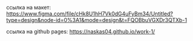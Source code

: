 ссылка на макет: https://www.figma.com/file/cHk8U1hH7Vk0dG4uFyBm34/Untitled?type=design&node-id=0%3A1&mode=design&t=FQOBbuVGXDr3QTXb-1

ссылка на github pages: https://naskas04.github.io/work-1/

